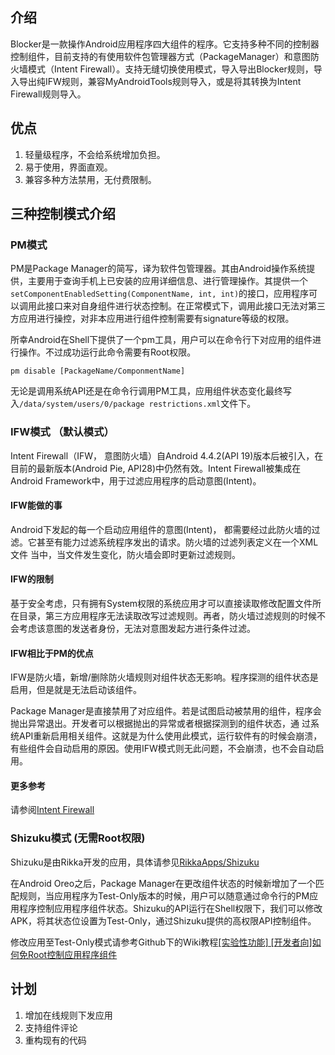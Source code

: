 ## 介绍
Blocker是一款操作Android应用程序四大组件的程序。它支持多种不同的控制器控制组件，目前支持的有使用软件包管理器方式（PackageManager）和意图防火墙模式（Intent Firewall）。支持无缝切换使用模式，导入导出Blocker规则，导入导出纯IFW规则，兼容MyAndroidTools规则导入，或是将其转换为Intent Firewall规则导入。

## 优点
1. 轻量级程序，不会给系统增加负担。
2. 易于使用，界面直观。
3. 兼容多种方法禁用，无付费限制。

## 三种控制模式介绍
### PM模式
PM是Package Manager的简写，译为软件包管理器。其由Android操作系统提供，主要用于查询手机上已安装的应用详细信息、进行管理操作。其提供一个```setComponentEnabledSetting(ComponentName, int, int)```的接口，应用程序可以调用此接口来对自身组件进行状态控制。在正常模式下，调用此接口无法对第三方应用进行操控，对非本应用进行组件控制需要有signature等级的权限。

所幸Android在Shell下提供了一个pm工具，用户可以在命令行下对应用的组件进行操作。不过成功运行此命令需要有Root权限。

```
pm disable [PackageName/ComponmentName]
```

无论是调用系统API还是在命令行调用PM工具，应用组件状态变化最终写入```/data/system/users/0/package
restrictions.xml```文件下。

### IFW模式 （默认模式）
Intent Firewall（IFW， 意图防火墙）自Android 4.4.2(API 19)版本后被引入，在目前的最新版本(Android Pie,  API28)中仍然有效。Intent Firewall被集成在Android Framework中，用于过滤应用程序的启动意图(Intent)。


#### IFW能做的事
Android下发起的每一个启动应用组件的意图(Intent)， 都需要经过此防火墙的过滤。它甚至有能力过滤系统程序发出的请求。防火墙的过滤列表定义在一个XML文件
当中，当文件发生变化，防火墙会即时更新过滤规则。

#### IFW的限制
基于安全考虑，只有拥有System权限的系统应用才可以直接读取修改配置文件所在目录，第三方应用程序无法读取改写过滤规则。再者，防火墙过滤规则的时候不会考虑该意图的发送者身份，无法对意图发起方进行条件过滤。

#### IFW相比于PM的优点
IFW是防火墙，新增/删除防火墙规则对组件状态无影响。程序探测的组件状态是启用，但是就是无法启动该组件。

Package Manager是直接禁用了对应组件。若是试图启动被禁用的组件，程序会抛出异常退出。开发者可以根据抛出的异常或者根据探测到的组件状态，通
过系统API重新启用相关组件。这就是为什么使用此模式，运行软件有的时候会崩溃，有些组件会自动启用的原因。使用IFW模式则无此问题，不会崩溃，也不会自动启用。
#### 更多参考
请参阅[Intent Firewall](www.cis.syr.edu/~wedu/android/IntentFirewall/)

### Shizuku模式 (无需Root权限)
Shizuku是由Rikka开发的应用，具体请参见[RikkaApps/Shizuku](https://github.com/RikkaApps/Shizuku)

在Android Oreo之后，Package Manager在更改组件状态的时候新增加了一个匹配规则，当应用程序为Test-Only版本的时候，用户可以随意通过命令行的PM应用程序控制应用程序组件状态。Shizuku的API运行在Shell权限下，我们可以修改APK，将其状态位设置为Test-Only，通过Shizuku提供的高权限API控制组件。

修改应用至Test-Only模式请参考Github下的Wiki教程[[实验性功能] [开发者向]如何免Root控制应用程序组件](https://github.com/lihenggui/blocker/wiki/%5B%E5%AE%9E%E9%AA%8C%E6%80%A7%E5%8A%9F%E8%83%BD%5D-%5B%E5%BC%80%E5%8F%91%E8%80%85%E5%90%91%5D%E5%A6%82%E4%BD%95%E5%85%8DRoot%E6%8E%A7%E5%88%B6%E5%BA%94%E7%94%A8%E7%A8%8B%E5%BA%8F%E7%BB%84%E4%BB%B6)
## 计划
1. 增加在线规则下发应用
2. 支持组件评论
3. 重构现有的代码
